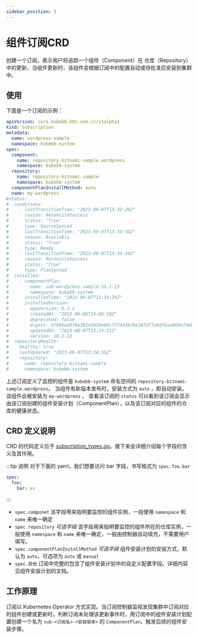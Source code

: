 ```yaml
---
sidebar_position: 3
---
```

# 组件订阅CRD

创建一个订阅，表示用户将追踪一个组件（Component）在 仓库（Repository）中的更新，当组件更新时，该组件会根据订阅中的配置自动或待批准后安装到集群中。

## 使用

下面是一个订阅的示例：

```yaml
apiVersion: core.kubebb.k8s.com.cn/v1alpha1
kind: Subscription
metadata:
  name: wordpress-sample
  namespace: kubebb-system
spec:
  component:
    name: repository-bitnami-sample.wordpress
    namespace: kubebb-system
  repository:
    name: repository-bitnami-sample
    namespace: kubebb-system
  componentPlanInstallMethod: auto
  name: my-wordpress
#status:
#  conditions:
#    - lastTransitionTime: "2023-06-07T13:32:26Z"
#      reason: ReconcileSuccess
#      status: "True"
#      type: SourceSynced
#    - lastTransitionTime: "2023-06-07T13:34:35Z"
#      reason: Available
#      status: "True"
#      type: Ready
#    - lastTransitionTime: "2023-06-07T13:34:34Z"
#      reason: ReconcileSuccess
#      status: "True"
#      type: PlanSynced
#  installed:
#    - componentPlan:
#        name: sub-wordpress-sample-16.1.13
#        namespace: kubebb-system
#      installedTime: "2023-06-07T13:34:34Z"
#      installedVersion:
#        appVersion: 6.2.2
#        createdAt: "2023-06-06T19:08:58Z"
#        deprecated: false
#        digest: 47096ed3f0a385e5830e90c75f443b7be107d7fa6df6aa869e7deb60b6cb6f8f
#        updatedAt: "2023-06-07T13:34:31Z"
#        version: 16.1.13
#  repositoryHealth:
#    healthy: true
#    lastUpdated: "2023-06-07T13:34:35Z"
#    repository:
#      name: repository-bitnami-sample
#      namespace: kubebb-system
```

上述订阅定义了监控的组件是 `kubebb-system` 命名空间的 `repository-bitnami-sample.wordpress`。
当组件有新版本发布时，安装方式为 `auto` ，即自动安装。
该组件会被安装为 `my-wordpress` 。
查看该订阅的 `status` 可以看到该订阅会显示由该订阅创建的组件安装计划（ComponentPlan），以及该订阅对应的组件的仓库的健康状态。

## CRD 定义说明

CRD 的代码定义位于 [subscription_types.go](https://github.com/kubebb/core/blob/main/api/v1alpha1/subscription_types.go)。接下来会详细介绍每个字段的含义及其作用。

:::tip
说明  对于下面的 yaml，我们想要访问 bar 字段，书写格式为 `spec.foo.bar`

```yaml
spec:
  foo:
    bar: xx
```

:::

- `spec.componet`
  该字段用来指明要监控的组件实例，一般使用 `namespace` 和 `name` 来唯一确定
- `spec.repository`  *可选字段*
  该字段用来指明要监控的组件所在的仓库实例，一般使用 `namespace` 和 `name` 来唯一确定，一般由控制器自动填充，不需要用户填写。
- `spec.componentPlanInstallMethod` *可选字段*
  组件安装计划的安装方式，默认为 `auto`，可选项为 `auto` 或 `manual`
- `spec.其他`
  订阅中完整的包含了组件安装计划中的自定义配置字段。详细内容见组件安装计划的文档。

## 工作原理

订阅以 Kubernetes Operator 方式实现。当订阅控制器监视发现集群中订阅对应的组件创建或更新时，判断订阅未处理该更新事件时，用订阅中的组件安装计划配置创建一个名为 `sub-<订阅名>-<安装版本>` 的 `ComponentPlan`，触发后续的组件安装步骤。
